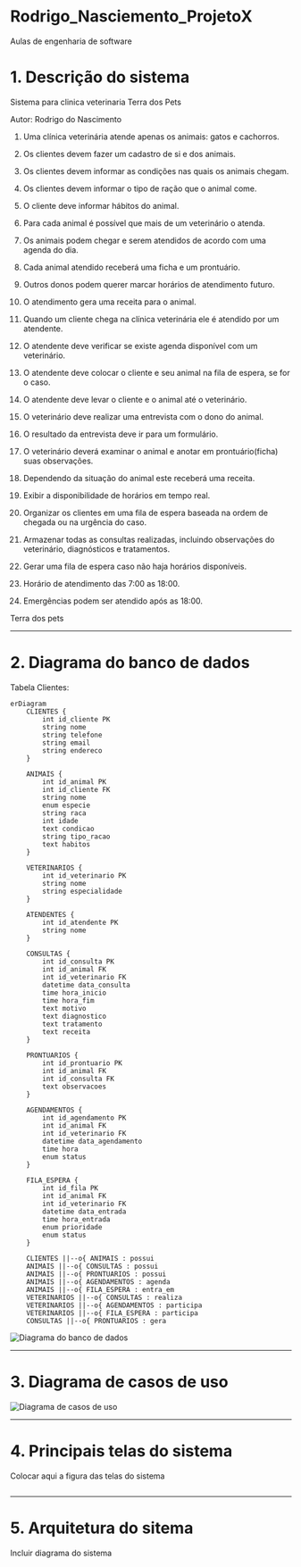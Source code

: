 # Rodrigo_Nasciemento_ProjetoX
Aulas de engenharia de software 

# 1. Descrição do sistema

Sistema para clinica veterinaria Terra dos Pets


Autor: Rodrigo do Nascimento


1. Uma clínica veterinária atende apenas os animais: gatos e cachorros. 


2. Os clientes devem fazer um cadastro de si e dos animais. 


3. Os clientes devem informar as condições nas quais os animais chegam. 


4. Os clientes devem informar o tipo de ração que o animal come. 


5. O cliente deve informar hábitos do animal. 


6. Para cada animal é possível que mais de um veterinário o atenda. 


7. Os animais podem chegar e serem atendidos de acordo com uma agenda do dia. 


8. Cada animal atendido receberá uma ficha e um prontuário. 


9. Outros donos podem querer marcar horários de atendimento futuro. 


10. O atendimento gera uma receita para o animal. 


11. Quando um cliente chega na clínica veterinária ele é atendido por um atendente. 


12. O atendente deve verificar se existe agenda disponível com um veterinário. 


13. O atendente deve colocar o cliente e seu animal na fila de espera, se for o caso. 


14. O atendente deve levar o cliente e o animal até o veterinário. 


15. O veterinário deve realizar uma entrevista com o dono do animal. 


16. O resultado da entrevista deve ir para um formulário. 


17. O veterinário deverá examinar o animal e anotar em prontuário(ficha) suas observações. 


18. Dependendo da situação do animal este receberá uma receita.


19. Exibir a disponibilidade de horários em tempo real.


20. Organizar os clientes em uma fila de espera baseada na ordem de chegada ou na urgência do caso.


21. Armazenar todas as consultas realizadas, incluindo observações do veterinário, diagnósticos e tratamentos.


22. Gerar uma fila de espera caso não haja horários disponíveis.


23. Horário de atendimento das 7:00 as 18:00.


24. Emergências podem ser atendido após as 18:00.


Terra dos pets


---
# 2. Diagrama do banco de dados 

Tabela Clientes:


```mermaid
erDiagram
    CLIENTES {
        int id_cliente PK
        string nome
        string telefone
        string email
        string endereco
    }
    
    ANIMAIS {
        int id_animal PK
        int id_cliente FK
        string nome
        enum especie
        string raca
        int idade
        text condicao
        string tipo_racao
        text habitos
    }
    
    VETERINARIOS {
        int id_veterinario PK
        string nome
        string especialidade
    }
    
    ATENDENTES {
        int id_atendente PK
        string nome
    }
    
    CONSULTAS {
        int id_consulta PK
        int id_animal FK
        int id_veterinario FK
        datetime data_consulta
        time hora_inicio
        time hora_fim
        text motivo
        text diagnostico
        text tratamento
        text receita
    }
    
    PRONTUARIOS {
        int id_prontuario PK
        int id_animal FK
        int id_consulta FK
        text observacoes
    }
    
    AGENDAMENTOS {
        int id_agendamento PK
        int id_animal FK
        int id_veterinario FK
        datetime data_agendamento
        time hora
        enum status
    }
    
    FILA_ESPERA {
        int id_fila PK
        int id_animal FK
        int id_veterinario FK
        datetime data_entrada
        time hora_entrada
        enum prioridade
        enum status
    }
    
    CLIENTES ||--o{ ANIMAIS : possui
    ANIMAIS ||--o{ CONSULTAS : possui
    ANIMAIS ||--o{ PRONTUARIOS : possui
    ANIMAIS ||--o{ AGENDAMENTOS : agenda
    ANIMAIS ||--o{ FILA_ESPERA : entra_em
    VETERINARIOS ||--o{ CONSULTAS : realiza
    VETERINARIOS ||--o{ AGENDAMENTOS : participa
    VETERINARIOS ||--o{ FILA_ESPERA : participa
    CONSULTAS ||--o{ PRONTUARIOS : gera

```

![Diagrama do banco de dados ](https://github.com/rodrigoo034/Rodrigo_Nasciemento_projetoX/blob/main/imagens/der.png)

---
# 3. Diagrama de casos de uso


![Diagrama de casos de uso](https://github.com/rodrigoo034/Rodrigo_Nasciemento_projetoX/blob/main/imagens/pets1.png)

---
# 4. Principais telas do sistema

Colocar aqui a figura das telas do sistema

![]()

---
# 5. Arquitetura do sitema

Incluir diagrama do sistema

![]()
